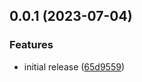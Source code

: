 ## 0.0.1 (2023-07-04)


### Features

* initial release ([65d9559](https://github.com/bashmish/storybook-web-components-wds/commit/65d955999bc79224d2d6048bfe68843ff1a53c5e))

